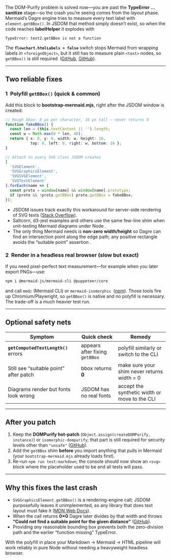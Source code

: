 The DOM-Purify problem is solved now—you are past the **TypeError … sanitize** stage—so the crash you’re seeing comes from the *layout* phase.
Mermaid’s Dagre engine tries to measure every text label with `element.getBBox()`.
In JSDOM that method simply doesn’t exist, so when the code reaches **labelHelper** it explodes with

```
TypeError: text2.getBBox is not a function
```

The **`flowchart.htmlLabels = false`** switch stops Mermaid from wrapping labels in `<foreignObject>`, but it still has to measure plain `<text>` nodes, so `getBBox()` is still required ([GitHub][1], [GitHub][2]).

---

## Two reliable fixes

### 1 Polyfill `getBBox()` (quick & common)

Add this block to **bootstrap-mermaid.mjs**, right after the JSDOM window is created:

```ts
// Rough bbox: 8 px per character, 16 px tall – never returns 0
function fakeBBox() {
  const len = (this.textContent || '').length;
  const w = Math.max(8 * len, 40);
  return { x: 0, y: 0, width: w, height: 16,
           top: 0, left: 0, right: w, bottom: 16 };
}

// Attach to every SVG class JSDOM creates
[
  'SVGElement',
  'SVGGraphicsElement',
  'SVGSVGElement',
  'SVGTextElement'
].forEach(name => {
  const proto = window[name] && window[name].prototype;
  if (proto && !proto.getBBox) proto.getBBox = fakeBBox;
});
```

* JSDOM issues track exactly this workaround for server-side rendering of SVG texts ([Stack Overflow][3]).
* Saltcorn, d3-jest examples and others use the same few-line shim when unit-testing Mermaid diagrams under Node .
* The only thing Mermaid needs is **non-zero width/height** so Dagre can find an intersection point along the edge path; any positive rectangle avoids the “suitable point” assertion .

### 2 Render in a headless real browser (slow but exact)

If you need pixel-perfect text measurement—for example when you later export PNGs—use:

```bash
npm i @mermaid-js/mermaid-cli @puppeteer/core
```

and call `mmdc` (Mermaid CLI) or `mermaid-isomorphic` ([npm][4]).
Those tools fire up Chromium/Playwright, so `getBBox()` is native and no polyfill is necessary. The trade-off is a much heavier test run.

---

## Optional safety nets

| Symptom                                | Quick check                    | Remedy                                        |
| -------------------------------------- | ------------------------------ | --------------------------------------------- |
| **`getComputedTextLength()`** errors   | appears after fixing `getBBox` | polyfill similarly or switch to the CLI       |
| Still see “suitable point” after patch | bbox returns **0**             | make sure your shim never returns width = 0   |
| Diagrams render but fonts look wrong   | JSDOM has no real fonts        | accept the synthetic width or move to the CLI |

---

## After you patch

1. Keep the **DOMPurify hot-patch** (`Object.assign(createDOMPurify, instance)`) or `isomorphic-dompurify`; that part is still required for security levels other than `"unsafe"` ([GitHub][5]).
2. Add the `getBBox` shim **before** you import anything that pulls in Mermaid (your `bootstrap-mermaid.mjs` already loads first).
3. Re-run `npm run test:markdown`; the console should now show an `<svg>` block where the placeholder used to be and all tests will pass.

---

## Why this fixes the last crash

* `SVGGraphicsElement.getBBox()` is a rendering-engine call; JSDOM purposefully leaves it unimplemented, so any library that does text layout must fake it ([MDN Web Docs][6]).
* When the call returns **0×0** Dagre later divides by that width and throws **“Could not find a suitable point for the given distance”** ([GitHub][7]).
* Providing *any* reasonable bounding box prevents both the zero-division path and the earlier “function missing” TypeError.

With the polyfill in place your Markdown → Mermaid → HTML pipeline will work reliably in pure Node without needing a heavyweight headless browser.

[1]: https://github.com/mermaid-js/mermaid/issues/4180?utm_source=chatgpt.com "getBBox() returns zero when element not in render tree · Issue #4180"
[2]: https://github.com/jsdom/jsdom/issues/3159?utm_source=chatgpt.com "Implementing getBBox for SVG · Issue #3159 · jsdom/jsdom - GitHub"
[3]: https://stackoverflow.com/questions/68834571/svgtextelement-getcomputedtextlength-not-supported-by-jsdom?utm_source=chatgpt.com "SVGTextElement.getComputedTextLength not supported by jsdom"
[4]: https://www.npmjs.com/package/mermaid-isomorphic?utm_source=chatgpt.com "mermaid-isomorphic - NPM"
[5]: https://github.com/mermaid-js/mermaid/issues/5204?utm_source=chatgpt.com "Trying to use programmatically, getting errors about DOMPurify #5204"
[6]: https://developer.mozilla.org/en-US/docs/Web/API/SVGGraphicsElement/getBBox?utm_source=chatgpt.com "SVGGraphicsElement: getBBox() method - Web APIs | MDN"
[7]: https://github.com/mermaid-js/mermaid/issues/6022?utm_source=chatgpt.com "can't render hidden nodes with centered text in Firefox · Issue #6022 ..."

